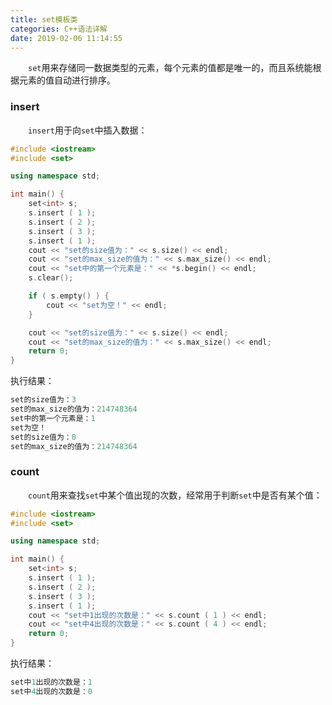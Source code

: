 ```yaml
---
title: set模板类
categories: C++语法详解
date: 2019-02-06 11:14:55
---
```

&emsp;&emsp;`set`用来存储同一数据类型的元素，每个元素的值都是唯一的，而且系统能根据元素的值自动进行排序。<!--more-->

### insert

&emsp;&emsp;`insert`用于向`set`中插入数据：

``` cpp
#include <iostream>
#include <set>

using namespace std;

int main() {
    set<int> s;
    s.insert ( 1 );
    s.insert ( 2 );
    s.insert ( 3 );
    s.insert ( 1 );
    cout << "set的size值为：" << s.size() << endl;
    cout << "set的max_size的值为：" << s.max_size() << endl;
    cout << "set中的第一个元素是：" << *s.begin() << endl;
    s.clear();

    if ( s.empty() ) {
        cout << "set为空！" << endl;
    }

    cout << "set的size值为：" << s.size() << endl;
    cout << "set的max_size的值为：" << s.max_size() << endl;
    return 0;
}
```

执行结果：

``` cpp
set的size值为：3
set的max_size的值为：214748364
set中的第一个元素是：1
set为空！
set的size值为：0
set的max_size的值为：214748364
```

### count

&emsp;&emsp;`count`用来查找`set`中某个值出现的次数，经常用于判断`set`中是否有某个值：

``` cpp
#include <iostream>
#include <set>

using namespace std;

int main() {
    set<int> s;
    s.insert ( 1 );
    s.insert ( 2 );
    s.insert ( 3 );
    s.insert ( 1 );
    cout << "set中1出现的次数是：" << s.count ( 1 ) << endl;
    cout << "set中4出现的次数是：" << s.count ( 4 ) << endl;
    return 0;
}
```

执行结果：

``` cpp
set中1出现的次数是：1
set中4出现的次数是：0
```